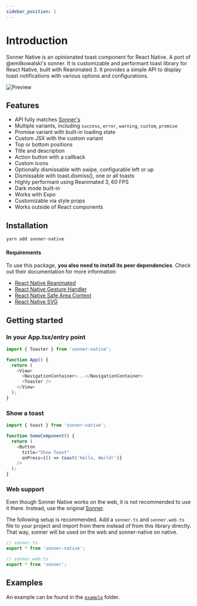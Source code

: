 ```yaml
---
sidebar_position: 1
---
```


# Introduction

Sonner Native is an opinionated toast component for React Native. A port of @emilkowalski's sonner. It is customizable and performant toast library for React Native, built with Reanimated 3. It provides a simple API to display toast notifications with various options and configurations.

![Preview](/img/sonner-native.png)

## Features

- API fully matches [Sonner's](https://sonner.emilkowal.ski/)
- Multiple variants, including `success`, `error`, `warning`, `custom`, `promise`
- Promise variant with built-in loading state
- Custom JSX with the custom variant
- Top or bottom positions
- Title and description
- Action button with a callback
- Custom icons
- Optionally dismissable with swipe, configurable left or up
- Dismissable with toast.dismiss(), one or all toasts
- Highly performant using Reanimated 3, 60 FPS
- Dark mode built-in
- Works with Expo
- Customizable via style props
- Works outside of React components

## Installation

```bash npm2yarn
yarn add sonner-native
```

#### Requirements

To use this package, **you also need to install its peer dependencies**. Check out their documentation for more information:

- [React Native Reanimated](https://docs.swmansion.com/react-native-reanimated/docs/fundamentals/getting-started)
- [React Native Gesture Handler](https://docs.swmansion.com/react-native-gesture-handler/docs/)
- [React Native Safe Area Context](https://docs.expo.dev/versions/latest/sdk/safe-area-context/)
- [React Native SVG](https://github.com/software-mansion/react-native-svg)

## Getting started

### In your App.tsx/entry point

```typescript
import { Toaster } from 'sonner-native';

function App() {
  return (
    <View>
      <NavigationContainer>...</NavigationContainer>
      <Toaster />
    </View>
  );
}
```

### Show a toast

```typescript
import { toast } from 'sonner-native';

function SomeComponent() {
  return (
    <Button
      title="Show Toast"
      onPress={() => toast('Hello, World!')}
    />
  );
}
```

### Web support

Even though Sonner Native works on the web, it is not recommended to use it there. Instead, use the original [Sonner](https://sonner.emilkowal.ski/).

The following setup is recommended. Add a `sonner.ts` and `sonner.web.ts` file to your project and import from there instead of from this library directly. That way, sonner will be used on the web and sonner-native on native.

```ts
// sonner.ts
export * from 'sonner-native';
```

```ts
// sonner.web.ts
export * from 'sonner';
```

## Examples

An example can be found in the [`example`](https://github.com/gunnartorfis/sonner-native/tree/main/example) folder.
